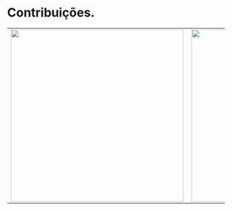 # Contribuições.
<center>
<table>
  <tr>
      <td><img width="400px" align="left" src="https://github-readme-stats.vercel.app/api/top-langs/?username=willianlemes&hide=html&layout=compact&theme=tokyonight&show_icons=true" /></td>
      <td><img width="400px" align="left" src="https://github-readme-stats.vercel.app/api?username=willianlemes&theme=tokyonight" /></td>
  </tr>  
    <tr>
      
  </tr>  
</table>
</center>
 
